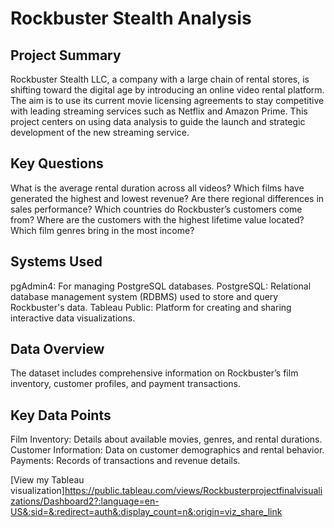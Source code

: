 # Rockbuster Stealth Analysis
## Project Summary 
Rockbuster Stealth LLC, a company with a large chain of rental stores, is shifting toward the digital age by introducing an online video rental platform. The aim is to use its current movie licensing agreements to stay competitive with leading streaming services such as Netflix and Amazon Prime. This project centers on using data analysis to guide the launch and strategic development of the new streaming service.

## Key Questions 
What is the average rental duration across all videos?
Which films have generated the highest and lowest revenue?
Are there regional differences in sales performance?
Which countries do Rockbuster’s customers come from?
Where are the customers with the highest lifetime value located?
Which film genres bring in the most income?

## Systems Used 
pgAdmin4: For managing PostgreSQL databases.
PostgreSQL: Relational database management system (RDBMS) used to store and query Rockbuster's data.
Tableau Public: Platform for creating and sharing interactive data visualizations.

## Data Overview 
The dataset includes comprehensive information on Rockbuster’s film inventory, customer profiles, and payment transactions.

## Key Data Points 
Film Inventory: Details about available movies, genres, and rental durations.
Customer Information: Data on customer demographics and rental behavior.
Payments: Records of transactions and revenue details.

[View my Tableau visualization]https://public.tableau.com/views/Rockbusterprojectfinalvisualizations/Dashboard2?:language=en-US&:sid=&:redirect=auth&:display_count=n&:origin=viz_share_link
